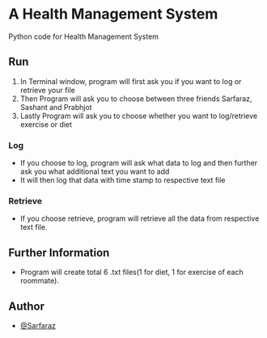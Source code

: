 # A Health Management System
Python code for Health Management System

## Run
  1. In Terminal window, program will first ask you if you want to log or retrieve your file
  2. Then Program will ask you to choose between three friends Sarfaraz, Sashant and Prabhjot
  3. Lastly Program will ask you to choose whether you want to log/retrieve exercise or diet

### Log
  - If you choose to log, program will ask what data to log and then further ask you what additional text you want to add 
  - It will then log that data with time stamp to respective text file

### Retrieve
  - If you choose retrieve, program will retrieve all the data from respective text file.

## Further Information
  - Program will create total 6 .txt files(1 for diet, 1 for exercise of each roommate).

## Author

- [@Sarfaraz](https://www.github.com/GoogolDKhan)